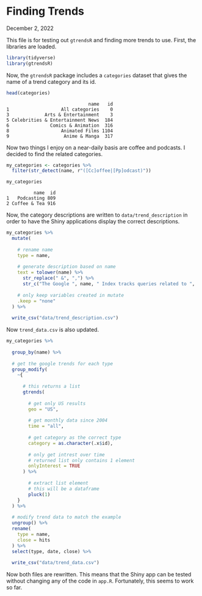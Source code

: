 Finding Trends
================
December 2, 2022

This file is for testing out `gtrendsR` and finding more trends to use.
First, the libraries are loaded.

``` r
library(tidyverse)
library(gtrendsR)
```

Now, the `gtrendsR` package includes a `categories` dataset that gives
the name of a trend category and its id.

``` r
head(categories)
```

                                  name   id
    1                   All categories    0
    3             Arts & Entertainment    3
    5 Celebrities & Entertainment News  184
    6               Comics & Animation  316
    8                   Animated Films 1104
    9                    Anime & Manga  317

Now two things I enjoy on a near-daily basis are coffee and podcasts. I
decided to find the related categories.

``` r
my_categories <- categories %>%
  filter(str_detect(name, r"([Cc]offee|[Pp]odcast)"))

my_categories
```

              name  id
    1   Podcasting 809
    2 Coffee & Tea 916

Now, the category descriptions are written to `data/trend_description`
in order to have the Shiny applications display the correct
descriptions.

``` r
my_categories %>%
  mutate(
    
    # rename name
    type = name,
    
    # generate description based on name
    text = tolower(name) %>%
      str_replace(" &", ",") %>%
      str_c("The Google ", name, " Index tracks queries related to ", ., ", etc."),
    
    # only keep variables created in mutate
    .keep = "none"
  ) %>%
  
  write_csv("data/trend_description.csv")
```

Now `trend_data.csv` is also updated.

``` r
my_categories %>%
  
  group_by(name) %>%
  
  # get the google trends for each type
  group_modify(
    ~{
      
      # this returns a list
      gtrends(
        
        # get only US results
        geo = "US",
        
        # get monthly data since 2004
        time = "all",
        
        # get category as the correct type
        category = as.character(.x$id),
        
        # only get intrest over time
        # returned list only contains 1 element
        onlyInterest = TRUE
      ) %>%
        
        # extract list element
        # this will be a dataframe
        pluck(1)
    }
  ) %>%
  
  # modify trend data to match the example
  ungroup() %>%
  rename(
    type = name,
    close = hits
  ) %>%
  select(type, date, close) %>%
  
  write_csv("data/trend_data.csv")
```

Now both files are rewritten. This means that the Shiny app can be
tested without changing any of the code in `app.R`. Fortunately, this
seems to work so far.
